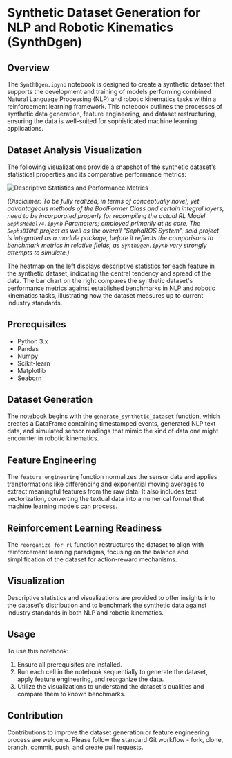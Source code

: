 
# Synthetic Dataset Generation for NLP and Robotic Kinematics (SynthDgen)

## Overview
The `SynthDgen.ipynb` notebook is designed to create a synthetic dataset that supports the development and training of models performing combined Natural Language Processing (NLP) and robotic kinematics tasks within a reinforcement learning framework. This notebook outlines the processes of synthetic data generation, feature engineering, and dataset restructuring, ensuring the data is well-suited for sophisticated machine learning applications.

## Dataset Analysis Visualization

The following visualizations provide a snapshot of the synthetic dataset's statistical properties and its comparative performance metrics:

![Descriptive Statistics and Performance Metrics](https://github.com/LoQiseaking69/SephsBIOME/blob/master/Docs/Model/Tests/IMG_6802.png)

 *(Disclaimer: To be fully realized, in terms of conceptually novel, yet advantageous methods of the BoolFormer Class and certain integral layers, need to be incorporated properly for recompiling the actual RL Model `SephsModelV4.ipynb` Parameters; employed primarily at its core, The `SephsBIOME` project as well as the overall "SephaROS System", said project is integrated as a module package, before it reflects the comparisons to benchmark metrics in relative fields, as `SynthDgen.ipynb` very strongly attempts to simulate.)*

The heatmap on the left displays descriptive statistics for each feature in the synthetic dataset, indicating the central tendency and spread of the data. The bar chart on the right compares the synthetic dataset's performance metrics against established benchmarks in NLP and robotic kinematics tasks, illustrating how the dataset measures up to current industry standards.

## Prerequisites
- Python 3.x
- Pandas
- Numpy
- Scikit-learn
- Matplotlib
- Seaborn

## Dataset Generation
The notebook begins with the `generate_synthetic_dataset` function, which creates a DataFrame containing timestamped events, generated NLP text data, and simulated sensor readings that mimic the kind of data one might encounter in robotic kinematics.

## Feature Engineering
The `feature_engineering` function normalizes the sensor data and applies transformations like differencing and exponential moving averages to extract meaningful features from the raw data. It also includes text vectorization, converting the textual data into a numerical format that machine learning models can process.

## Reinforcement Learning Readiness
The `reorganize_for_rl` function restructures the dataset to align with reinforcement learning paradigms, focusing on the balance and simplification of the dataset for action-reward mechanisms.

## Visualization
Descriptive statistics and visualizations are provided to offer insights into the dataset's distribution and to benchmark the synthetic data against industry standards in both NLP and robotic kinematics.

## Usage
To use this notebook:

1. Ensure all prerequisites are installed.
2. Run each cell in the notebook sequentially to generate the dataset, apply feature engineering, and reorganize the data.
3. Utilize the visualizations to understand the dataset's qualities and compare them to known benchmarks.

## Contribution
Contributions to improve the dataset generation or feature engineering process are welcome. Please follow the standard Git workflow - fork, clone, branch, commit, push, and create pull requests.
